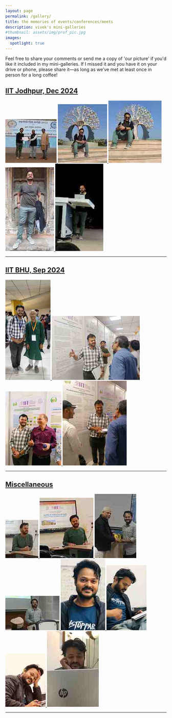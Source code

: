```yaml
---
layout: page
permalink: /gallery/
title: the memories of events/conferences/meets
description: vivek's mini-galleries
#thumbnail: assets/img/prof_pic.jpg
images:
  spotlight: true
---
```


Feel free to share your comments or send me a copy of 'our picture' if you'd like it included in my mini-galleries. If I missed it and you have it on your drive or phone, please share it—as long as we’ve met at least once in person for a long coffee!


## [IIT Jodhpur, Dec 2024]()
<div class="spotlight-group">
    <a class="spotlight" href="/assets/img/iitjodhpur/1.jpg">
        <img src="/assets/img/iitjodhpur/small/1.jpg" />
    </a>
    <a class="spotlight" href="/assets/img/iitjodhpur/3.jpg">
        <img src="/assets/img/iitjodhpur/small/3.jpg" />
    </a>
    <a class="spotlight" href="/assets/img/iitjodhpur/4.jpg">
        <img src="/assets/img/iitjodhpur/small/4.jpg" />
    </a>
    <a class="spotlight" href="/assets/img/iitjodhpur/2.jpg">
        <img src="/assets/img/iitjodhpur/small/2.jpg" />
    </a>
    <a class="spotlight" href="/assets/img/iitjodhpur/5.jpg">
        <img src="/assets/img/iitjodhpur/small/5.jpg" />
    </a>
</div>

---

## [IIT BHU, Sep 2024]()
<div class="spotlight-group">
    <a class="spotlight" href="/assets/img/iitbhu/1.jpg">
        <img src="/assets/img/iitbhu/small/1.jpg" />
    </a>
    <a class="spotlight" href="/assets/img/iitbhu/2.jpg">
        <img src="/assets/img/iitbhu/small/2.jpg" />
    </a>
    <a class="spotlight" href="/assets/img/iitbhu/3.jpg">
        <img src="/assets/img/iitbhu/small/3.jpg" />
    </a>
    <a class="spotlight" href="/assets/img/iitbhu/4.jpg">
        <img src="/assets/img/iitbhu/small/4.jpg" />
    </a>
</div>

---

## [Miscellaneous]()
<div class="spotlight-group">
    <a class="spotlight" href="/assets/img/miscellaneous/2.jpg">
        <img src="/assets/img/miscellaneous/small/2.jpg" />
    </a>
    <a class="spotlight" href="/assets/img/miscellaneous/3.jpg">
        <img src="/assets/img/miscellaneous/small/3.jpg" />
    </a>
    <a class="spotlight" href="/assets/img/miscellaneous/4.jpg">
        <img src="/assets/img/miscellaneous/small/4.jpg" />
    </a>
    <a class="spotlight" href="/assets/img/miscellaneous/5.jpg">
        <img src="/assets/img/miscellaneous/small/5.jpg" />
    </a>
    <a class="spotlight" href="/assets/img/miscellaneous/7.jpg">
        <img src="/assets/img/miscellaneous/small/7.jpg" />
    </a>
    <a class="spotlight" href="/assets/img/miscellaneous/8.jpg">
        <img src="/assets/img/miscellaneous/small/8.jpg" />
    </a>
    <a class="spotlight" href="/assets/img/miscellaneous/9.jpg">
        <img src="/assets/img/miscellaneous/small/9.jpg" />
    </a>
    <a class="spotlight" href="/assets/img/miscellaneous/6.jpg">
        <img src="/assets/img/miscellaneous/small/6.jpg" />
    </a>

</div>

---